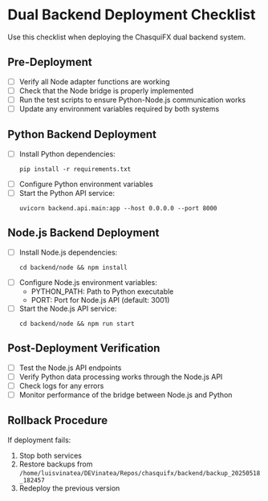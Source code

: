 # Dual Backend Deployment Checklist

Use this checklist when deploying the ChasquiFX dual backend system.

## Pre-Deployment

- [ ] Verify all Node adapter functions are working
- [ ] Check that the Node bridge is properly implemented
- [ ] Run the test scripts to ensure Python-Node.js communication works
- [ ] Update any environment variables required by both systems

## Python Backend Deployment

- [ ] Install Python dependencies:
  ```
  pip install -r requirements.txt
  ```
- [ ] Configure Python environment variables
- [ ] Start the Python API service:
  ```
  uvicorn backend.api.main:app --host 0.0.0.0 --port 8000
  ```

## Node.js Backend Deployment

- [ ] Install Node.js dependencies:
  ```
  cd backend/node && npm install
  ```
- [ ] Configure Node.js environment variables:
  - PYTHON_PATH: Path to Python executable
  - PORT: Port for Node.js API (default: 3001)
- [ ] Start the Node.js API service:
  ```
  cd backend/node && npm run start
  ```

## Post-Deployment Verification

- [ ] Test the Node.js API endpoints
- [ ] Verify Python data processing works through the Node.js API
- [ ] Check logs for any errors
- [ ] Monitor performance of the bridge between Node.js and Python

## Rollback Procedure

If deployment fails:

1. Stop both services
2. Restore backups from `/home/luisvinatea/DEVinatea/Repos/chasquifx/backend/backup_20250518_182457`
3. Redeploy the previous version
